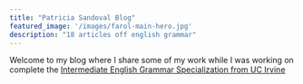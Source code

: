 ```yaml
---
title: "Patricia Sandoval Blog"
featured_image: '/images/farol-main-hero.jpg'
description: "18 articles off english grammar"
---
```

Welcome to my blog where I share some of my work while I was working on complete the [Intermediate English Grammar Specialization from UC Irvine](https://www.coursera.org/specializations/intermediate-grammar)
